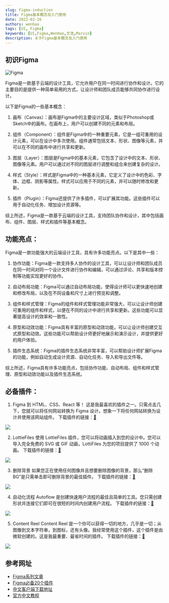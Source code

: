 ```yaml
---
slug: Figma-induction
title: Figma基本概念及入门使用
date: 2022-03-16
authors: wenhao
tags: [UI, Figma]
keywords: [UI,Figma,WenHao,文浩,Marvin]
description: 关于Figma基本概念及入门使用
---
```


## 初识Figma
![Figma](https://img.fuwenhao.club/blog/001.png)

Figma是一款基于云端的设计工具，它允许用户在同一时间进行协作和设计。它的主要目的是提供一种简单易用的方式，让设计师和团队成员能够共同协作进行设计。

以下是Figma的一些基本概念：

1. 画布（Canvas）：画布是Figma中的主要设计区域，类似于Photoshop或Sketch中的画布。在画布上，用户可以创建不同的元素和布局。

2. 组件（Component）：组件是Figma中的一种重要元素，它是一组可重用的设计元素，可以在设计中多次使用。组件通常包括文本、形状、图像等元素，并可以在不同的画布中进行共享和更新。

3. 图层（Layer）：图层是Figma中的基本元素，它包含了设计中的文本、形状、图像等元素。用户可以通过对不同的图层进行调整和组合来创建复杂的设计。

4. 样式（Style）：样式是Figma中的一种基本元素，它定义了设计中的色彩、字体、边框、阴影等属性。样式可以应用于不同的元素，并可以随时修改和更新。

5. 插件（Plugin）：Figma还提供了许多插件，可以扩展其功能。这些插件可以用于自动化任务、增加设计资源等。

综上所述，Figma是一款基于云端的设计工具，支持团队协作和设计，其中包括画布、组件、图层、样式和插件等基本概念。

## 功能亮点：
Figma是一款功能强大的云端设计工具，具有许多功能亮点。以下是其中一些：

1. 协作功能：Figma是一款支持多人协作的设计工具，可以让设计师和团队成员在同一时间对同一个设计文件进行协作和编辑，可以通过评论、共享和版本控制等功能实现更好的协作。

2. 自动布局功能：Figma可以通过自动布局功能，使得设计师可以更快速地创建和修改布局，以及在不同设备和尺寸上进行预览和调整。

3. 组件和样式管理：Figma的组件和样式管理功能非常强大，可以让设计师创建可重用的组件和样式，以便在不同的设计中进行共享和更新。这些功能可以显著提高设计的效率和一致性。

4. 原型和动效功能：Figma具有丰富的原型和动效功能，可以让设计师创建交互式原型和动效。这些功能可以帮助设计师更好地展示和演示设计，并提供更好的用户体验。

5. 插件生态系统：Figma的插件生态系统非常丰富，可以帮助设计师扩展Figma的功能，例如自动生成设计资源、自动化任务、导入和导出文件等。

综上所述，Figma具有许多功能亮点，包括协作功能、自动布局、组件和样式管理、原型和动效功能以及插件生态系统。


## 必备插件：
1. Figma 到 HTML、CSS、React 等！
这是我最喜欢的插件之一。只需点击几下，您就可以将任何网站转换为 Figma 设计。想象一下将任何网站转换为设计并使用该网站组件。
下载插件的链接：[🔗](https://www.figma.com/community/plugin/747985167520967365/Figma-to-HTML%2C-CSS%2C-React-%26-more!)

![](https://img.fuwenhao.club/blog/1*uUJ3dmBytJMpy-WZ6wS_nw.png)


2. LottieFiles
使用 LottieFiles 插件，您可以将动画插入到您的设计中。您可以导入完全免费的 SVG 或 GIF 动画，LottiFiles 为您的项目提供了 1000 个动画。
下载插件的链接：[🔗](https://www.figma.com/community/plugin/809860933081065308/LottieFiles)

<img src="https://img.fuwenhao.club/blog/1*o2LyHr50G_z7lU1rt-AOmg.png"/>

3. 删除背景
如果您正在使用任何图像并且想要删除图像的背景，那么“删除 BG”是只需单击即可删除背景的最佳插件。
下载插件的链接：[🔗](https://www.figma.com/community/plugin/738992712906748191/Remove-BG)

<img src="https://img.fuwenhao.club/blog/1*-hF7H1uo_oKavGNnP8disA.png"/>

4. 自动化流程
Autoflow 是创建快速用户流程的最佳且简单的工具。您只需创建形状并连接它们即可在很短的时间内创建用户流程。
下载插件的链接：[🔗](https://www.figma.com/community/plugin/733902567457592893/Autoflow)

<img src="https://img.fuwenhao.club/blog/1*BRwjB2oDWCB7ELVyd2OAaA.gif"/>

5. Content Reel
Content Reel 是一个你可以获得一切的地方，几乎是一切；从图像到文本字符串，到图标，还有头像。我经常使用这个插件，这个插件是由微软创建的。这是我最重要、最省时间的插件。
下载插件的链接：[🔗](https://www.figma.com/community/plugin/731627216655469013/Content-Reel)

<img src="https://img.fuwenhao.club/blog/1*rZEZYM3_trFv9Mq8DZpTJg.png"/>


## 参考网址
- [Figma系列文章](https://www.figma.cool/learning-paths)
- [Figma必备20个插件](https://uxplanet.org/20-figma-plugins-every-designer-must-have-9bd6f1733780)
- [中文客户端下载地址](https://www.figma.com/downloads/)
- [官方中文教程](https://www.figma.cool/official-docs)
